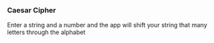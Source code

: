 ### Caesar Cipher

Enter a string and a number and the app will shift your string that many letters through the alphabet